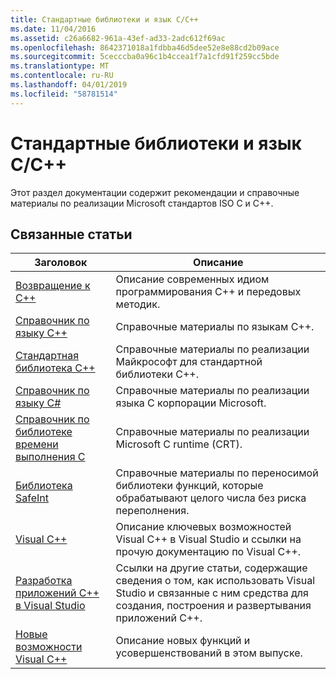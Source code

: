 ```yaml
---
title: Стандартные библиотеки и язык C/C++
ms.date: 11/04/2016
ms.assetid: c26a6682-961a-43ef-ad33-2adc612f69ac
ms.openlocfilehash: 8642371018a1fdbba46d5dee52e8e88cd2b09ace
ms.sourcegitcommit: 5cecccba0a96c1b4ccea1f7a1cfd91f259cc5bde
ms.translationtype: MT
ms.contentlocale: ru-RU
ms.lasthandoff: 04/01/2019
ms.locfileid: "58781514"
---
```

# <a name="cc-language-and-standard-libraries"></a>Стандартные библиотеки и язык C/C++

Этот раздел документации содержит рекомендации и справочные материалы по реализации Microsoft стандартов ISO C и C++.

## <a name="related-articles"></a>Связанные статьи

|Заголовок|Описание|
|-----------|-----------------|
|[Возвращение к C++](../cpp/welcome-back-to-cpp-modern-cpp.md)|Описание современных идиом программирования C++ и передовых методик.|
|[Справочник по языку C++](../cpp/cpp-language-reference.md)|Справочные материалы по языкам C++.|
|[Стандартная библиотека C++](../standard-library/cpp-standard-library-reference.md)|Справочные материалы по реализации Майкрософт для стандартной библиотеки C++.|
|[Справочник по языку C#](../c-language/c-language-reference.md)|Справочные материалы по реализации языка C корпорации Microsoft.|
|[Справочник по библиотеке времени выполнения C](../c-runtime-library/c-run-time-library-reference.md)|Справочные материалы по реализации Microsoft C runtime (CRT).|
|[Библиотека SafeInt](../safeint/safeint-library.md)|Справочные материалы по переносимой библиотеки функций, которые обрабатывают целого числа без риска переполнения.|
|[Visual C++](../overview/visual-cpp-in-visual-studio.md)|Описание ключевых возможностей Visual C++ в Visual Studio и ссылки на прочую документацию по Visual C++.|
|[Разработка приложений C++ в Visual Studio](../overview/overview-of-cpp-development.md)|Ссылки на другие статьи, содержащие сведения о том, как использовать Visual Studio и связанные с ним средства для создания, построения и развертывания приложений C++.|
|[Новые возможности Visual C++](../overview/what-s-new-for-visual-cpp-in-visual-studio.md)|Описание новых функций и усовершенствований в этом выпуске.|